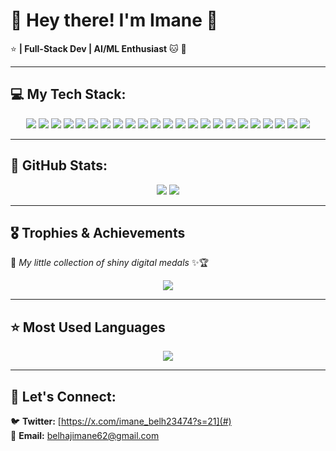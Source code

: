 # 🌸 Hey there! I'm Imane 👋

⭐ **| Full-Stack Dev | AI/ML Enthusiast** 🐱 💖

---

## 💻 My Tech Stack:

<p align="center">
  <img src="https://img.shields.io/badge/C++-FFB6C1?style=for-the-badge&logo=cplusplus&logoColor=white" />
  <img src="https://img.shields.io/badge/C%23-FFB6C1?style=for-the-badge&logo=csharp&logoColor=white" />
  <img src="https://img.shields.io/badge/Python-FFB6C1?style=for-the-badge&logo=python&logoColor=blue" />
  <img src="https://img.shields.io/badge/Java-FFB6C1?style=for-the-badge&logo=java&logoColor=white" />
  <img src="https://img.shields.io/badge/Spring_Boot-FFB6C1?style=for-the-badge&logo=spring-boot&logoColor=white" />
  <img src="https://img.shields.io/badge/Angular-FFB6C1?style=for-the-badge&logo=angular&logoColor=white" />
  <img src="https://img.shields.io/badge/Next.js-FFB6C1?style=for-the-badge&logo=next.js&logoColor=white" />
  <img src="https://img.shields.io/badge/Node.js-FFB6C1?style=for-the-badge&logo=node.js&logoColor=white" />
  <img src="https://img.shields.io/badge/Django-FFB6C1?style=for-the-badge&logo=django&logoColor=white" />
  <img src="https://img.shields.io/badge/MySQL-FFB6C1?style=for-the-badge&logo=mysql&logoColor=white" />
  <img src="https://img.shields.io/badge/PostgreSQL-FFB6C1?style=for-the-badge&logo=postgresql&logoColor=white" />
  <img src="https://img.shields.io/badge/SQLite-FFB6C1?style=for-the-badge&logo=sqlite&logoColor=white" />
  <img src="https://img.shields.io/badge/Flask-FFB6C1?style=for-the-badge&logo=flask&logoColor=white" />
  <img src="https://img.shields.io/badge/Firebase-FFB6C1?style=for-the-badge&logo=firebase&logoColor=black" />
  <img src="https://img.shields.io/badge/GraphQL-FFB6C1?style=for-the-badge&logo=graphql&logoColor=white" />
  <img src="https://img.shields.io/badge/HTML-FFB6C1?style=for-the-badge&logo=html5&logoColor=white" />
  <img src="https://img.shields.io/badge/CSS-FFB6C1?style=for-the-badge&logo=css3&logoColor=white" />
  <img src="https://img.shields.io/badge/TailwindCSS-FFB6C1?style=for-the-badge&logo=tailwind-css&logoColor=white" />
  <img src="https://img.shields.io/badge/JavaScript-FFB6C1?style=for-the-badge&logo=javascript&logoColor=black" />
  <img src="https://img.shields.io/badge/TypeScript-FFB6C1?style=for-the-badge&logo=typescript&logoColor=white" />
  <img src="https://img.shields.io/badge/Postman-FFB6C1?style=for-the-badge&logo=postman&logoColor=white" />
  <img src="https://img.shields.io/badge/Android-FFB6C1?style=for-the-badge&logo=android&logoColor=white" />
  <img src="https://img.shields.io/badge/Bootstrap-FFB6C1?style=for-the-badge&logo=bootstrap&logoColor=white" />
</p>

---

## 🪷 GitHub Stats:
<p align="center">
  <img src="https://github-readme-streak-stats.herokuapp.com/?user=imanebelhaj&theme=darcula&ring=FFB6C1&fire=FFB6C1&currStreakLabel=FFB6C1&background=F5F5F5&sideNums=FFB6C1" />
  
  <img src="https://github-profile-summary-cards.vercel.app/api/cards/profile-details?username=imanebelhaj&theme=darcula&background=F5F5F5&text_color=FFB6C1" />
</p>

---

## 🎖️ Trophies & Achievements  
💖 _My little collection of shiny digital medals_ ✨🏆  

<p align="center">
  <img src="https://github-profile-trophy.vercel.app/?username=imanebelhaj&theme=gruvbox&no-frame=true&margin-w=10&column=6&no-bg=true" />
</p>

---

## ⭐ Most Used Languages   

<p align="center">
  <img src="https://github-readme-stats.vercel.app/api/top-langs/?username=imanebelhaj&layout=compact&langs_count=8&theme=darcula&title_color=FFB6C1&bg_color=F5F5F5&text_color=FFB6C1" />
</p>

---

## 💌 Let's Connect:
🐦 **Twitter:** [https://x.com/imane_belh23474?s=21](#)  
📩 **Email:** belhajimane62@gmail.com
